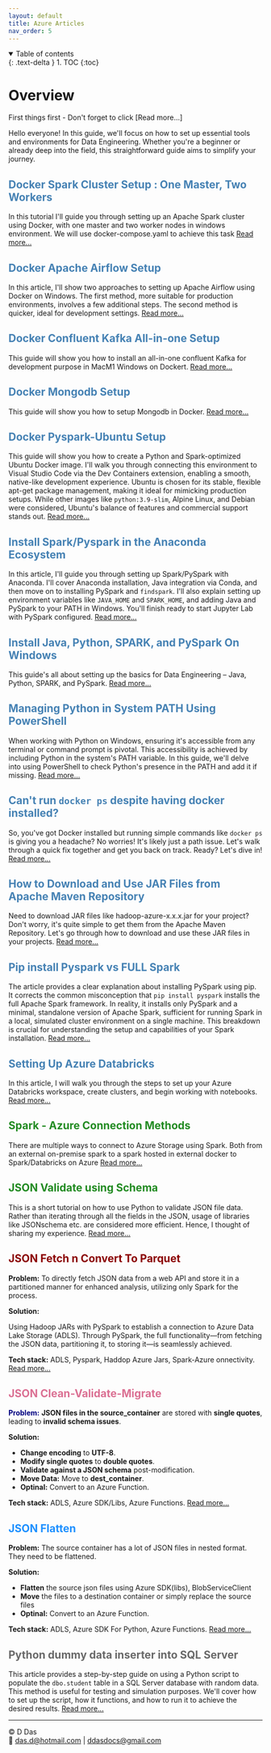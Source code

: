 ```yaml
---
layout: default
title: Azure Articles
nav_order: 5
---
```


<details open markdown="block">
  <summary>
    Table of contents
  </summary>
  {: .text-delta }
1. TOC
{:toc}
</details>

# Overview

First things first - Don't forget to click [Read more...]

Hello everyone! In this guide, we'll focus on how to set up essential tools and environments for Data Engineering. Whether you're a beginner or already deep into the field, this straightforward guide aims to simplify your journey.


## <span style="color: SteelBlue;">Docker Spark Cluster Setup : One Master, Two Workers</span>
In this tutorial I'll guide you through setting up an Apache Spark cluster using Docker, with one master and two worker nodes in windows environment. We will use docker-compose.yaml to achieve this task [Read more...](articles/Misc/Docker/SparkDocker/SparkDockerSetup.html)

## <span style="color: SteelBlue;">Docker Apache Airflow Setup</span>
In this article, I'll show two approaches to setting up Apache Airflow using Docker on Windows. The first method, more suitable for production environments, involves a few additional steps. The second method is quicker, ideal for development settings. [Read more...](articles/Misc/Docker/AirflowDocker/Setup.html)

## <span style="color: SteelBlue;">Docker Confluent Kafka All-in-one Setup</span>

This guide will show you how to install an all-in-one confluent Kafka for development purpose in MacM1 Windows on Dockert. [Read more...](articles/Misc/Docker/Kafka/Confluent-Kafka.html)

## <span style="color: SteelBlue;">Docker Mongodb Setup</span>

This guide will show you how to setup Mongodb in Docker. [Read more...](articles/Misc/Docker/Mongodb/DockerMongodb.html)

## <span style="color: SteelBlue;">Docker Pyspark-Ubuntu Setup</span>

This guide will show you how to create a Python and Spark-optimized Ubuntu Docker image. I'll walk you through connecting this environment to Visual Studio Code via the Dev Containers extension, enabling a smooth, native-like development experience. Ubuntu is chosen for its stable, flexible apt-get package management, making it ideal for mimicking production setups. While other images like `python:3.9-slim`, Alpine Linux, and Debian were considered, Ubuntu's balance of features and commercial support stands out. [Read more...](articles/Misc/Pyspark_Ubuntu_Docker_Container/pyspark_docker.html)

## <span style="color: SteelBlue;">Install Spark/Pyspark in the Anaconda Ecosystem</span>

In this article, I'll guide you through setting up Spark/PySpark with Anaconda. I'll cover Anaconda installation, Java integration via Conda, and then move on to installing PySpark and `findspark`. I'll also explain setting up environment variables like `JAVA_HOME` and `SPARK_HOME`, and adding Java and PySpark to your PATH in Windows. You'll finish ready to start Jupyter Lab with PySpark configured. [Read more...](link_to_article3.html)

## <span style="color: SteelBlue;">Install Java, Python, SPARK, and PySpark On Windows</span>

This guide's all about setting up the basics for Data Engineering – Java, Python, SPARK, and PySpark. [Read more...](articles/Misc/InstallPythonPysparkSparkWin/JavaPythonSparkPysparkInstall.html)


## <span style="color: SteelBlue;">Managing Python in System PATH Using PowerShell</span>

When working with Python on Windows, ensuring it's accessible from any terminal or command prompt is pivotal. This accessibility is achieved by including Python in the system's PATH variable. In this guide, we'll delve into using PowerShell to check Python's presence in the PATH and add it if missing. [Read more...](link_to_article3.html)

## <span style="color: SteelBlue;">Can't run `docker ps` despite having docker installed?</span>

So, you've got Docker installed but running simple commands like `docker ps` is giving you a headache? No worries! It's likely just a path issue. Let's walk through a quick fix together and get you back on track. Ready? Let's dive in! [Read more...](articles/Misc/Running_docker_ps/how_to.html)

## <span style="color: SteelBlue;">How to Download and Use JAR Files from Apache Maven Repository</span>

Need to download JAR files like hadoop-azure-x.x.x.jar for your project? Don't worry, it's quite simple to get them from the Apache Maven Repository. Let's go through how to download and use these JAR files in your projects. [Read more...](articles/Misc/download_hadoop_jars/howto.html)

## <span style="color: SteelBlue;">Pip install Pyspark vs FULL Spark</span>

The article provides a clear explanation about installing PySpark using pip. It corrects the common misconception that `pip install pyspark` installs the full Apache Spark framework. In reality, it installs only PySpark and a minimal, standalone version of Apache Spark, sufficient for running Spark in a local, simulated cluster environment on a single machine. This breakdown is crucial for understanding the setup and capabilities of your Spark installation. [Read more...](articles/Misc/Pyspark_And_Spark/PysparkIsNotFullSpark.html)

## <span style="color: SteelBlue;">Setting Up Azure Databricks</span>

In this article, I will walk you through the steps to set up your Azure Databricks workspace, create clusters, and begin working with notebooks. [Read more...](articles/AzureDE/dbrk_setup/1_Setup-Azure-Databricks.html)

## <span style="color: ForestGreen;">Spark - Azure Connection Methods</span>

There are multiple ways to connect to Azure Storage using Spark. Both from an external on-premise spark to a spark hosted in external docker to Spark/Databricks on Azure [Read more...](articles/Misc/MardownNoImageArticles/WaysToConnectSparkToAzure.html)

## <span style="color: ForestGreen;">JSON Validate  using  Schema</span>

This is a short tutorial on how to use Python to validate JSON file data. Rather than iterating through all the fields in the JSON, usage of libraries like JSONschema etc. are considered more efficient. Hence, I thought of sharing my experience. [Read more...](articles/Misc/JsonValidator/jsonvalidator.html)

## <span style="color: DarkRed;">JSON Fetch n Convert  To Parquet</span>

**Problem:** To directly fetch JSON data from a web API and store it in a partitioned manner for enhanced analysis, utilizing only Spark for the process.

**Solution:**

Using Hadoop JARs with PySpark to establish a connection to Azure Data Lake Storage (ADLS). Through PySpark, the full functionality—from fetching the JSON data, partitioning it, to storing it—is seamlessly achieved.

**Tech stack:** ADLS, Pyspark, Haddop Azure Jars, Spark-Azure onnectivity.
[Read more...](articles/Misc/SparkAndAzureSDKScripts/FetchJsonWriteParquet.html)

## <span style="color: PaleVioletRed;">JSON Clean-Validate-Migrate </span>

<span style="color: navy;">**Problem:**</span>
**JSON files in the source_container** are stored with **single quotes**, leading to **invalid schema issues**.

**Solution:**

- **Change encoding** to **UTF-8**.
- **Modify single quotes** to **double quotes**.
- **Validate against a JSON schema** post-modification.
- **Move Data:** Move to **dest_container**.
- **Optinal:** Convert to an Azure Function.

**Tech stack:** ADLS, Azure SDK/Libs, Azure Functions. [Read more...](articles/Misc/JsonValidator/BulkJsonValidator.html)

## <span style="color: DodgerBlue;">JSON Flatten </span>


**Problem:**
The source container has a lot of JSON files in nested format. They need to be flattened.

**Solution:**

- **Flatten** the source json files using Azure SDK(libs), BlobServiceClient
- **Move** the files to a destination container or simply replace the source files
- **Optinal:** Convert to an Azure Function.

**Tech stack:** ADLS, Azure SDK For Python, Azure Functions. [Read more...](articles/Misc/JsonFlatternerAzureSDK/JsonFlatAzureSDK.html)

## <span style="color: DimGray;">Python dummy data inserter into SQL Server</span>

This article provides a step-by-step guide on using a Python script to populate the `dbo.student` table in a SQL Server database with random data. This method is useful for testing and simulation purposes. We'll cover how to set up the script, how it functions, and how to run it to achieve the desired results. [Read more...](articles/Misc/Dummy_data/dummy-data-inserter.html)

---

© D Das  
📧 [das.d@hotmail.com](mailto:das.d@hotmail.com) | [ddasdocs@gmail.com](mailto:ddasdocs@gmail.com)